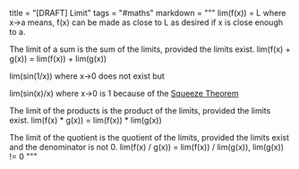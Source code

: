 title = "[DRAFT] Limit"
tags = "#maths"
markdown = """
lim(f(x)) = L where x->a means, f(x) can be made as close to L as desired if x is close enough to a.

The limit of a sum is the sum of the limits, provided the limits exist. 
lim(f(x) + g(x)) = lim(f(x)) + lim(g(x))

lim(sin(1/x)) where x->0 does not exist but

lim(sin(x)/x) where x->0 is 1 because of the
[Squeeze Theorem](https://en.wikipedia.org/wiki/Squeeze_theorem)

The limit of the products is the product of the limits, provided the limits exist.
lim(f(x) * g(x)) = lim(f(x)) * lim(g(x))

The limit of the quotient is the quotient of the limits, provided the limits exist and the denominator
is not 0.
lim(f(x) / g(x)) = lim(f(x)) / lim(g(x)), lim(g(x)) != 0
"""